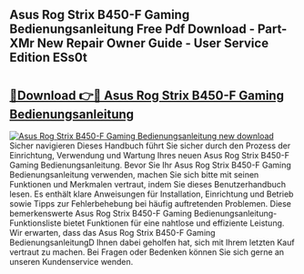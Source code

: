 ## Asus Rog Strix B450-F Gaming Bedienungsanleitung Free Pdf Download - Part-XMr New Repair Owner Guide - User Service Edition ESs0t

# <h2><a href="http://df4wm19.blite.top/?on=Asus+Rog+Strix+B450-F+Gaming+Bedienungsanleitung">🔗Download 👉🔴 Asus Rog Strix B450-F Gaming Bedienungsanleitung</a></h2>

[![Asus Rog Strix B450-F Gaming Bedienungsanleitung new download](https://i.imgur.com/lujVjoI.png)](http://df4wm19.blite.top/?on=Asus+Rog+Strix+B450-F+Gaming+Bedienungsanleitung)
Sicher navigieren Dieses Handbuch führt Sie sicher durch den Prozess der Einrichtung, Verwendung und Wartung Ihres neuen Asus Rog Strix B450-F Gaming Bedienungsanleitung. Bevor Sie Ihr Asus Rog Strix B450-F Gaming Bedienungsanleitung verwenden, machen Sie sich bitte mit seinen Funktionen und Merkmalen vertraut, indem Sie dieses Benutzerhandbuch lesen. Es enthält klare Anweisungen für Installation, Einrichtung und Betrieb sowie Tipps zur Fehlerbehebung bei häufig auftretenden Problemen. Diese bemerkenswerte Asus Rog Strix B450-F Gaming Bedienungsanleitung-Funktionsliste bietet Funktionen für eine nahtlose und effiziente Leistung. Wir erwarten, dass das Asus Rog Strix B450-F Gaming BedienungsanleitungD Ihnen dabei geholfen hat, sich mit Ihrem letzten Kauf vertraut zu machen. Bei Fragen oder Bedenken können Sie sich gerne an unseren Kundenservice wenden.
